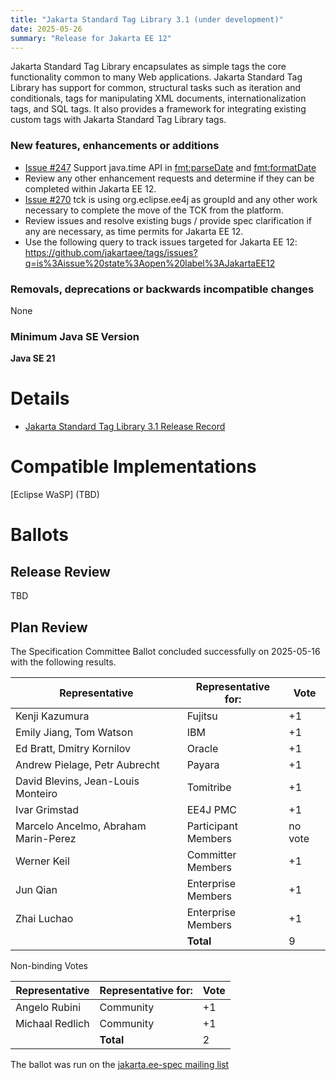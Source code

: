 ```yaml
---
title: "Jakarta Standard Tag Library 3.1 (under development)"
date: 2025-05-26
summary: "Release for Jakarta EE 12"
---
```


Jakarta Standard Tag Library encapsulates as simple tags the core functionality common to many Web applications.
Jakarta Standard Tag Library has support for common, structural tasks such as iteration and conditionals, tags
for manipulating XML documents, internationalization tags, and SQL tags. It also provides a framework for integrating
existing custom tags with Jakarta Standard Tag Library tags.

### New features, enhancements or additions
<!-- List here -->
* [Issue #247](https://github.com/jakartaee/tags/issues/247) Support java.time API in <fmt:parseDate> and <fmt:formatDate>
* Review any other enhancement requests and determine if they can be completed within Jakarta EE 12.
* [Issue #270](https://github.com/jakartaee/tags/issues/270) tck is using org.eclipse.ee4j as groupId and any other work necessary to complete the move of the TCK from the platform.
* Review issues and resolve existing bugs / provide spec clarification if any are necessary, as time permits for Jakarta EE 12.
* Use the following query to track issues targeted for Jakarta EE 12: https://github.com/jakartaee/tags/issues?q=is%3Aissue%20state%3Aopen%20label%3AJakartaEE12

### Removals, deprecations or backwards incompatible changes
<!-- List here -->
None

### Minimum Java SE Version
<!-- Specify the minimum required Java SE version for this specification -->
**Java SE 21**

# Details
* [Jakarta Standard Tag Library 3.1 Release Record](https://projects.eclipse.org/projects/ee4j.jstl/releases/3.1.0)
<!-- The following can be uncommented and version information updated as they become available.
* [Jakarta Standard Tag Library 3.0 Specification Document](./jakarta-tags-spec-3.0.pdf) (PDF)
* [Jakarta Standard Tag Library 3.0 Specification Document](./jakarta-tags-spec-3.0.html) (HTML)
* [Jakarta Standard Tag Library 3.0 Javadoc](./apidocs)
* [Jakarta Standard Tag Library 3.0 Tagdoc](./tagdocs)
* [Jakarta Standard Tag Library 3.0 TCK](https://download.eclipse.org/jakartaee/tags/3.0/jakarta-tags-tck-3.0.0.zip)([sig](https://download.eclipse.org/jakartaee/tags/3.0/jakarta-tags-tck-3.0.0.zip.sig),[sha](https://download.eclipse.org/jakartaee/tags/3.0/jakarta-tags-tck-3.0.0.zip.sha256),[pub](https://jakarta.ee/specifications/jakartaee-spec-committee.pub))
   * Tags 3.0 TCK Challenge against tests that include space character before AM/PM (Issue [#255](https://github.com/jakartaee/tags/issues/255)), Tags 3.0 TCK Challenge for test ExceptionCheckTag.java depending on removed Pages 4.0 JspException.getRootCause() method (Issue [#256](https://github.com/jakartaee/tags/issues/256)), Old DTDs/Schema in deployment descriptors of Tags/Pages/Servlet/Assembly Platform TCK tests ( Issue [#1313](https://github.com/jakartaee/platform-tck/issues/1313))   [Jakarta Tags 3.0.1 TCK](https://download.eclipse.org/jakartaee/tags/3.0/jakarta-tags-tck-3.0.1.zip)  ([sig](https://download.eclipse.org/jakartaee/tags/3.0/jakarta-tags-tck-3.0.1.zip.sig),  [sha](https://download.eclipse.org/jakartaee/tags/3.0/jakarta-tags-tck-3.0.1.zip.sha256),  [pub](https://jakarta.ee/specifications/jakartaee-spec-committee.pub))
* Maven coordinates
  * [jakarta.servlet.jsp.jstl:jakarta.servlet.jsp.jstl-api:jar:3.0.2](https://central.sonatype.com/artifact/jakarta.servlet.jsp.jstl/jakarta.servlet.jsp.jstl-api/3.0.2/jar)
  
-->
  
# Compatible Implementations

[Eclipse WaSP] (TBD)

# Ballots

## Release Review

TBD

## Plan Review

The Specification Committee Ballot concluded successfully on 2025-05-16 with the following results.

| Representative                                 | Representative for: |  Vote   |
|------------------------------------------------|---------------------|---------|
| Kenji Kazumura                                 | Fujitsu             |   +1    |
| Emily Jiang, Tom Watson                        | IBM                 |   +1    |
| Ed Bratt, Dmitry Kornilov                      | Oracle              |   +1    |
| Andrew Pielage, Petr Aubrecht                  | Payara              |   +1    |
| David Blevins, Jean-Louis Monteiro             | Tomitribe           |   +1    |
| Ivar Grimstad                                  | EE4J PMC            |   +1    |
| Marcelo Ancelmo, Abraham Marin-Perez           | Participant Members | no vote |
| Werner Keil                                    | Committer Members   |   +1    |
| Jun Qian                                       | Enterprise Members  |   +1    |
| Zhai Luchao                                    | Enterprise Members  |   +1    |
|                                                | **Total**           |   9      |

Non-binding Votes

| Representative                                 | Representative for: |  Vote   |
|------------------------------------------------|---------------------|---------|
| Angelo Rubini                                  | Community           |   +1    |
| Michaal Redlich                                | Community           |   +1    |
|                                                | **Total**           |   2     |
The ballot was run on the [jakarta.ee-spec mailing list](https://www.eclipse.org/lists/jakarta.ee-spec/msg04136.html)


